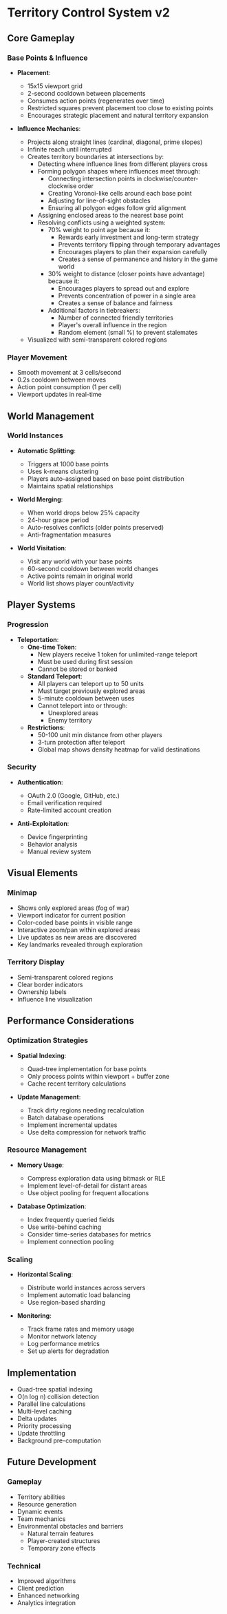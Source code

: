 # Territory Control System v2

## Core Gameplay

### Base Points & Influence
- **Placement**:
  - 15x15 viewport grid
  - 2-second cooldown between placements
  - Consumes action points (regenerates over time)
  - Restricted squares prevent placement too close to existing points
  - Encourages strategic placement and natural territory expansion

- **Influence Mechanics**:
  - Projects along straight lines (cardinal, diagonal, prime slopes)
  - Infinite reach until interrupted
  - Creates territory boundaries at intersections by:
    - Detecting where influence lines from different players cross
    - Forming polygon shapes where influences meet through:
      - Connecting intersection points in clockwise/counter-clockwise order
      - Creating Voronoi-like cells around each base point
      - Adjusting for line-of-sight obstacles
      - Ensuring all polygon edges follow grid alignment
    - Assigning enclosed areas to the nearest base point
    - Resolving conflicts using a weighted system:
      - 70% weight to point age because it:
        - Rewards early investment and long-term strategy
        - Prevents territory flipping through temporary advantages
        - Encourages players to plan their expansion carefully
        - Creates a sense of permanence and history in the game world
      - 30% weight to distance (closer points have advantage) because it:
        - Encourages players to spread out and explore
        - Prevents concentration of power in a single area
        - Creates a sense of balance and fairness
      - Additional factors in tiebreakers:
        - Number of connected friendly territories
        - Player's overall influence in the region
        - Random element (small %) to prevent stalemates
  - Visualized with semi-transparent colored regions

### Player Movement
- Smooth movement at 3 cells/second
- 0.2s cooldown between moves
- Action point consumption (1 per cell)
- Viewport updates in real-time

## World Management

### World Instances
- **Automatic Splitting**:
  - Triggers at 1000 base points
  - Uses k-means clustering
  - Players auto-assigned based on base point distribution
  - Maintains spatial relationships

- **World Merging**:
  - When world drops below 25% capacity
  - 24-hour grace period
  - Auto-resolves conflicts (older points preserved)
  - Anti-fragmentation measures

- **World Visitation**:
  - Visit any world with your base points
  - 60-second cooldown between world changes
  - Active points remain in original world
  - World list shows player count/activity

## Player Systems

### Progression
- **Teleportation**:
  - **One-time Token**:
    - New players receive 1 token for unlimited-range teleport
    - Must be used during first session
    - Cannot be stored or banked
  - **Standard Teleport**:
    - All players can teleport up to 50 units
    - Must target previously explored areas
    - 5-minute cooldown between uses
    - Cannot teleport into or through:
      - Unexplored areas
      - Enemy territory
  - **Restrictions**:
    - 50-100 unit min distance from other players
    - 3-turn protection after teleport
    - Global map shows density heatmap for valid destinations

### Security
- **Authentication**:
  - OAuth 2.0 (Google, GitHub, etc.)
  - Email verification required
  - Rate-limited account creation

- **Anti-Exploitation**:
  - Device fingerprinting
  - Behavior analysis
  - Manual review system

## Visual Elements

### Minimap
- Shows only explored areas (fog of war)
- Viewport indicator for current position
- Color-coded base points in visible range
- Interactive zoom/pan within explored areas
- Live updates as new areas are discovered
- Key landmarks revealed through exploration

### Territory Display
- Semi-transparent colored regions
- Clear border indicators
- Ownership labels
- Influence line visualization

## Performance Considerations

### Optimization Strategies
- **Spatial Indexing**:
  - Quad-tree implementation for base points
  - Only process points within viewport + buffer zone
  - Cache recent territory calculations
  
- **Update Management**:
  - Track dirty regions needing recalculation
  - Batch database operations
  - Implement incremental updates
  - Use delta compression for network traffic

### Resource Management
- **Memory Usage**:
  - Compress exploration data using bitmask or RLE
  - Implement level-of-detail for distant areas
  - Use object pooling for frequent allocations
  
- **Database Optimization**:
  - Index frequently queried fields
  - Use write-behind caching
  - Consider time-series databases for metrics
  - Implement connection pooling

### Scaling
- **Horizontal Scaling**:
  - Distribute world instances across servers
  - Implement automatic load balancing
  - Use region-based sharding
  
- **Monitoring**:
  - Track frame rates and memory usage
  - Monitor network latency
  - Log performance metrics
  - Set up alerts for degradation

## Implementation
- Quad-tree spatial indexing
- O(n log n) collision detection
- Parallel line calculations
- Multi-level caching
- Delta updates
- Priority processing
- Update throttling
- Background pre-computation

## Future Development

### Gameplay
- Territory abilities
- Resource generation
- Dynamic events
- Team mechanics
- Environmental obstacles and barriers
  - Natural terrain features
  - Player-created structures
  - Temporary zone effects

### Technical
- Improved algorithms
- Client prediction
- Enhanced networking
- Analytics integration
